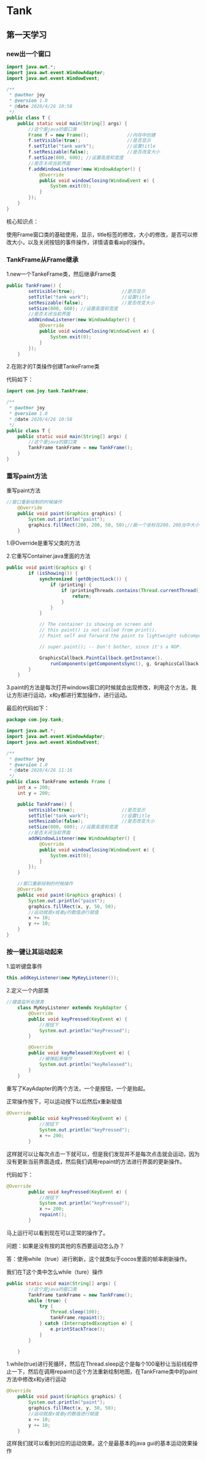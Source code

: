 # Tank
## 第一天学习

### new出一个窗口

```java
import java.awt.*;
import java.awt.event.WindowAdapter;
import java.awt.event.WindowEvent;

/**
 * @author joy
 * @version 1.0
 * @date 2020/4/26 10:58
 */
public class T {
    public static void main(String[] args) {
        //这个是java的窗口类
        Frame f = new Frame();              //内存中创建
        f.setVisible(true);                 //是否显示
        f.setTitle("tank wark");            //设置title
        f.setResizable(false);              //是否改变大小
        f.setSize(800, 600); //设置高度和宽度
        //是否关闭当前界面
        f.addWindowListener(new WindowAdapter() {
            @Override
            public void windowClosing(WindowEvent e) {
                System.exit(0);
            }
        });
    }
}
```

核心知识点：

使用Frame窗口类的基础使用，显示，title标签的修改，大小的修改，是否可以修改大小，以及关闭按钮的事件操作，详情请查看aip的操作。

### TankFrame从Frame继承

1.new一个TankeFrame类，然后继承Frame类

```java
public TankFrame() {
        setVisible(true);                 //是否显示
        setTitle("tank wark");            //设置title
        setResizable(false);              //是否改变大小
        setSize(800, 600); //设置高度和宽度
        //是否关闭当前界面
        addWindowListener(new WindowAdapter() {
            @Override
            public void windowClosing(WindowEvent e) {
                System.exit(0);
            }
        });
    }
```

2.在刚才的T类操作创建TankeFrame类

代码如下：

```java
import com.joy.tank.TankFrame;

/**
 * @author joy
 * @version 1.0
 * @date 2020/4/26 10:58
 */
public class T {
    public static void main(String[] args) {
        //这个是java的窗口类
        TankFrame tankFrame = new TankFrame();
    }
}

```



### 重写paint方法

重写paint方法

```java
//窗口重新绘制的时候操作
    @Override
    public void paint(Graphics graphics) {
        System.out.println("paint");
        graphics.fillRect(200, 200, 50, 50);//画一个坐标在200，200当中大小为50，50的长方形
    }
```

1.@Override是重写父类的方法

2.它重写Container.java里面的方法

```java
public void paint(Graphics g) {
        if (isShowing()) {
            synchronized (getObjectLock()) {
                if (printing) {
                    if (printingThreads.contains(Thread.currentThread())) {
                        return;
                    }
                }
            }

            // The container is showing on screen and
            // this paint() is not called from print().
            // Paint self and forward the paint to lightweight subcomponents.

            // super.paint(); -- Don't bother, since it's a NOP.

            GraphicsCallback.PaintCallback.getInstance().
                runComponents(getComponentsSync(), g, GraphicsCallback.LIGHTWEIGHTS);
        }
    }
```

3.paint的方法是每次打开windows窗口的时候就会出现修改，利用这个方法，我让方形进行运动，x和y都进行累加操作，进行运动。

最后的代码如下：

```java
package com.joy.tank;

import java.awt.*;
import java.awt.event.WindowAdapter;
import java.awt.event.WindowEvent;

/**
 * @author joy
 * @version 1.0
 * @date 2020/4/26 11:16
 */
public class TankFrame extends Frame {
    int x = 200;
    int y = 200;

    public TankFrame() {
        setVisible(true);                 //是否显示
        setTitle("tank wark");            //设置title
        setResizable(false);              //是否改变大小
        setSize(800, 600); //设置高度和宽度
        //是否关闭当前界面
        addWindowListener(new WindowAdapter() {
            @Override
            public void windowClosing(WindowEvent e) {
                System.exit(0);
            }
        });
    }

    //窗口重新绘制的时候操作
    @Override
    public void paint(Graphics graphics) {
        System.out.println("paint");
        graphics.fillRect(x, y, 50, 50);
        //运动就是x或者y的数值进行赋值
        x += 10;
        y += 10;
    }
}
```

### 按一键让其运动起来

1.监听键盘事件

```java
this.addKeyListener(new MyKeyListener());
```

2.定义一个内部类

```java
//键盘监听处理类
    class MyKeyListener extends KeyAdapter {
        @Override
        public void keyPressed(KeyEvent e) {
            //按钮下
            System.out.println("keyPressed");
        }

        @Override
        public void keyReleased(KeyEvent e) {
            //被弹起来操作
            System.out.println("keyReleased");
        }
    }
```

重写了KayAdapter的两个方法，一个是按钮，一个是抬起。

正常操作按下，可以运动按下以后然后x重新赋值

```java
@Override
        public void keyPressed(KeyEvent e) {
            //按钮下
            System.out.println("keyPressed");
            x += 200;
        }
```

这样就可以让每次点击一下就可以，但是我们发现并不是每次点击就会运动，因为没有更新当前界面造成，然后我们调用repaint的方法进行界面的更新操作。

代码如下：

```java
@Override
        public void keyPressed(KeyEvent e) {
            //按钮下
            System.out.println("keyPressed");
            x += 200;
            repaint();
        }
```

马上运行可以看到现在可以正常的操作了。

问题：如果是没有按的其他的东西要运动怎么办？

答：使用while（true）进行刷新，这个就类似于cocos里面的帧率刷新操作。

我们在T这个类中怎么while（ture）操作

```java
public static void main(String[] args) {
        //这个是java的窗口类
        TankFrame tankFrame = new TankFrame();
        while (true) {
            try {
                Thread.sleep(100);
                tankFrame.repaint();
            } catch (InterruptedException e) {
                e.printStackTrace();
            }
        }

    }
```

1.while(true)进行死循环，然后在Thread.sleep这个是每个100毫秒让当前线程停止一下，然后在调用repaint()这个方法重新绘制地图，在TankFrame类中的paint方法中修改x和y进行运动

```java
@Override
    public void paint(Graphics graphics) {
        System.out.println("paint");
        graphics.fillRect(x, y, 50, 50);
        //运动就是x或者y的数值进行赋值
        x += 10;
        y += 10;
    }
```

这样我们就可以看到对应的运动效果。这个是最基本的java gui的基本运动效果操作